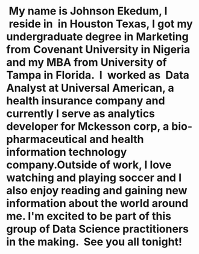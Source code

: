 #  My name is Johnson Ekedum, I  reside in  in Houston Texas, I got my undergraduate degree in Marketing from Covenant University in Nigeria and my MBA from University of Tampa in Florida.  I  worked as  Data Analyst at Universal American, a health insurance company and currently I serve as analytics developer for Mckesson corp, a bio-pharmaceutical and health information technology company.Outside of work, I love watching and playing soccer and I also enjoy reading and gaining new information about the world around me. I'm excited to be part of this group of Data Science practitioners in the making.  See you all tonight!

